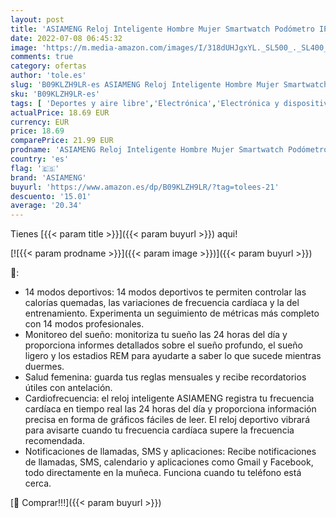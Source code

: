 ```yaml
---
layout: post
title: 'ASIAMENG Reloj Inteligente Hombre Mujer Smartwatch Podómetro IP68 Calorías Cronómetro Menstrual Llamada de notificación SMS Multideporte para Android iOS'
date: 2022-07-08 06:45:32
image: 'https://m.media-amazon.com/images/I/318dUHJgxYL._SL500_._SL400_.jpg'
comments: true
category: ofertas
author: 'tole.es'
slug: 'B09KLZH9LR-es ASIAMENG Reloj Inteligente Hombre Mujer Smartwatch...'
sku: 'B09KLZH9LR-es'
tags: [ 'Deportes y aire libre','Electrónica','Electrónica y dispositivos para el deporte','Monitores de actividad','Smartwatches','Tecnología para vestir','android','asiameng','🇪🇸', ]
actualPrice: 18.69 EUR
currency: EUR
price: 18.69
comparePrice: 21.99 EUR
prodname: 'ASIAMENG Reloj Inteligente Hombre Mujer Smartwatch Podómetro IP68 Calorías Cronómetro Menstrual Llamada de notificación SMS Multideporte para Android iOS'
country: 'es'
flag: '🇪🇸'
brand: 'ASIAMENG'
buyurl: 'https://www.amazon.es/dp/B09KLZH9LR/?tag=tolees-21'
descuento: '15.01'
average: '20.34'
---
```


Tienes [{{< param title >}}]({{< param buyurl >}}) aqui!

[![{{< param prodname >}}]({{< param image >}})]({{< param buyurl >}})

🔎:

- 14 modos deportivos: 14 modos deportivos te permiten controlar las calorías quemadas, las variaciones de frecuencia cardíaca y la del entrenamiento. Experimenta un seguimiento de métricas más completo con 14 modos profesionales.
- Monitoreo del sueño: monitoriza tu sueño las 24 horas del día y proporciona informes detallados sobre el sueño profundo, el sueño ligero y los estadios REM para ayudarte a saber lo que sucede mientras duermes.
- Salud femenina: guarda tus reglas mensuales y recibe recordatorios útiles con antelación.
- Cardiofrecuencia: el reloj inteligente ASIAMENG registra tu frecuencia cardíaca en tiempo real las 24 horas del día y proporciona información precisa en forma de gráficos fáciles de leer. El reloj deportivo vibrará para avisarte cuando tu frecuencia cardíaca supere la frecuencia recomendada.
- Notificaciones de llamadas, SMS y aplicaciones: Recibe notificaciones de llamadas, SMS, calendario y aplicaciones como Gmail y Facebook, todo directamente en la muñeca. Funciona cuando tu teléfono está cerca.

[🛒 Comprar!!!]({{< param buyurl >}})
